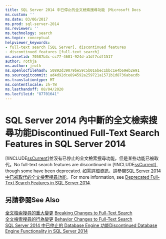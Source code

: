 ```yaml
---
title: SQL Server 2014 中已停止的全文檢索搜尋功能 |Microsoft Docs
ms.custom: ''
ms.date: 03/06/2017
ms.prod: sql-server-2014
ms.reviewer: ''
ms.technology: search
ms.topic: conceptual
helpviewer_keywords:
- full-text search [SQL Server], discontinued features
- discontinued features [full-text search]
ms.assetid: 70587b3c-cc77-4681-924d-a1df7cdf1517
author: rothja
ms.author: jroth
ms.openlocfilehash: 50892d39079be59c5b016bec1bbc1e4b69eb2e91
ms.sourcegitcommit: ad4d92dce894592a259721a1571b1d8736abacdb
ms.translationtype: MT
ms.contentlocale: zh-TW
ms.lasthandoff: 08/04/2020
ms.locfileid: "87701641"
---
```

# <a name="discontinued-full-text-search-features-in-sql-server-2014"></a><span data-ttu-id="97cd5-102">SQL Server 2014 內中斷的全文檢索搜尋功能</span><span class="sxs-lookup"><span data-stu-id="97cd5-102">Discontinued Full-Text Search Features in SQL Server 2014</span></span>
  <span data-ttu-id="97cd5-103">[!INCLUDE[ssCurrent](../includes/sscurrent-md.md)]並沒有已停止的全文檢索搜尋功能，但是某些功能已被取代。</span><span class="sxs-lookup"><span data-stu-id="97cd5-103">No full-text search features are discontinued in [!INCLUDE[ssCurrent](../includes/sscurrent-md.md)], though some have been deprecated.</span></span> <span data-ttu-id="97cd5-104">如需詳細資訊，請參閱[SQL Server 2014 中已被取代的全文檢索搜尋功能](../relational-databases/search/deprecated-full-text-search-features-in-sql-server-2016.md)。</span><span class="sxs-lookup"><span data-stu-id="97cd5-104">For more information, see [Deprecated Full-Text Search Features in SQL Server 2014](../relational-databases/search/deprecated-full-text-search-features-in-sql-server-2016.md).</span></span>  
  
## <a name="see-also"></a><span data-ttu-id="97cd5-105">另請參閱</span><span class="sxs-lookup"><span data-stu-id="97cd5-105">See Also</span></span>  
 <span data-ttu-id="97cd5-106">[全文檢索搜尋的重大變更](breaking-changes-to-full-text-search.md) </span><span class="sxs-lookup"><span data-stu-id="97cd5-106">[Breaking Changes to Full-Text Search](breaking-changes-to-full-text-search.md) </span></span>  
 <span data-ttu-id="97cd5-107">[全文檢索搜尋的行為變更](behavior-changes-to-full-text-search.md) </span><span class="sxs-lookup"><span data-stu-id="97cd5-107">[Behavior Changes to Full-Text Search](behavior-changes-to-full-text-search.md) </span></span>  
 [<span data-ttu-id="97cd5-108">SQL Server 2014 中已停止的 Database Engine 功能</span><span class="sxs-lookup"><span data-stu-id="97cd5-108">Discontinued Database Engine Functionality in SQL Server 2014</span></span>](discontinued-database-engine-functionality-in-sql-server-2016.md)  
  
  
